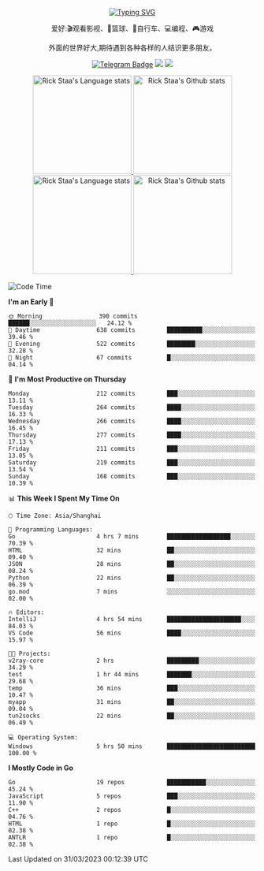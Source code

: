 <div align="center"> 

[![Typing SVG](https://readme-typing-svg.herokuapp.com?size=25&duration=2500&color=eeeeee&vCenter=true&width=200&height=40&lines=Hi+there+%F0%9F%91%8B%F0%9F%8F%BB;I'm+DanBai)](https://git.io/typing-svg)

爱好:🎬观看影视、🏀篮球、🚴自行车、💻编程、🎮游戏

外面的世界好大,期待遇到各种各样的人结识更多朋友。

[![Telegram Badge](https://img.shields.io/badge/-Telegram-blue?style=flat&logo=Telegram&logoColor=white)](https://t.me/danbai9420) 
[![](https://img.shields.io/badge/-Blog-brightgreen?style=flat&logo=Blogger&logoColor=white)](https://p00q.cn)
[![](https://img.shields.io/badge/-Email-red?style=flat&logo=Mail.Ru&logoColor=white)](mailto:danbai@88.com)
</div>

<!-- Light Mode -->
<div align="center"> 
<a href="https://github.com/anuraghazra/github-readme-stats#gh-light-mode-only">
<img height=200 src="https://github-readme-stats-git-master-rstaa-rickstaa.vercel.app/api/top-langs/?username=danbai225&layout=compact&langs_count=10&hide_border=1&role=OWNER,COLLABORATOR#gh-light-mode-only" alt="Rick Staa's Language stats" />
</a>
<a href="https://github.com/anuraghazra/github-readme-stats#gh-light-mode-only">
<img height=200 src="https://github-readme-stats-git-master-rstaa-rickstaa.vercel.app/api?username=danbai225&show_icons=true&count_private=true&line_height=28&hide_border=1&include_all_commits=true&card_width=450&role=OWNER,COLLABORATOR&exclude_repo=github-readme-stats#gh-light-mode-only" alt="Rick Staa's Github stats" />
</a>
</div>

<!-- Dark Mode -->
<div align="center"> 
<a href="https://github.com/anuraghazra/github-readme-stats#gh-dark-mode-only">
<img height=200 src="https://github-readme-stats-git-master-rstaa-rickstaa.vercel.app/api/top-langs/?username=danbai225&layout=compact&langs_count=10&hide_border=1&role=OWNER,COLLABORATOR&theme=github_dark#gh-dark-mode-only" alt="Rick Staa's Language stats" />
</a>
<a href="https://github.com/anuraghazra/github-readme-stats#gh-dark-mode-only">
<img height=200 src="https://github-readme-stats-git-master-rstaa-rickstaa.vercel.app/api?username=danbai225&show_icons=true&count_private=true&line_height=28&hide_border=1&include_all_commits=true&card_width=450&role=OWNER,COLLABORATOR&exclude_repo=github-readme-stats&theme=github_dark#gh-dark-mode-only" alt="Rick Staa's Github stats" />
</a>
</div>

<!--START_SECTION:waka-->
![Code Time](http://img.shields.io/badge/Code%20Time-150%20hrs%205%20mins-blue)

**I'm an Early 🐤** 

```text
🌞 Morning                390 commits         ██████░░░░░░░░░░░░░░░░░░░   24.12 % 
🌆 Daytime                638 commits         ██████████░░░░░░░░░░░░░░░   39.46 % 
🌃 Evening                522 commits         ████████░░░░░░░░░░░░░░░░░   32.28 % 
🌙 Night                  67 commits          █░░░░░░░░░░░░░░░░░░░░░░░░   04.14 % 
```
📅 **I'm Most Productive on Thursday** 

```text
Monday                   212 commits         ███░░░░░░░░░░░░░░░░░░░░░░   13.11 % 
Tuesday                  264 commits         ████░░░░░░░░░░░░░░░░░░░░░   16.33 % 
Wednesday                266 commits         ████░░░░░░░░░░░░░░░░░░░░░   16.45 % 
Thursday                 277 commits         ████░░░░░░░░░░░░░░░░░░░░░   17.13 % 
Friday                   211 commits         ███░░░░░░░░░░░░░░░░░░░░░░   13.05 % 
Saturday                 219 commits         ███░░░░░░░░░░░░░░░░░░░░░░   13.54 % 
Sunday                   168 commits         ███░░░░░░░░░░░░░░░░░░░░░░   10.39 % 
```


📊 **This Week I Spent My Time On** 

```text
🕑︎ Time Zone: Asia/Shanghai

💬 Programming Languages: 
Go                       4 hrs 7 mins        ██████████████████░░░░░░░   70.39 % 
HTML                     32 mins             ██░░░░░░░░░░░░░░░░░░░░░░░   09.40 % 
JSON                     28 mins             ██░░░░░░░░░░░░░░░░░░░░░░░   08.24 % 
Python                   22 mins             ██░░░░░░░░░░░░░░░░░░░░░░░   06.39 % 
go.mod                   7 mins              ░░░░░░░░░░░░░░░░░░░░░░░░░   02.00 % 

🔥 Editors: 
IntelliJ                 4 hrs 54 mins       █████████████████████░░░░   84.03 % 
VS Code                  56 mins             ████░░░░░░░░░░░░░░░░░░░░░   15.97 % 

🐱‍💻 Projects: 
v2ray-core               2 hrs               █████████░░░░░░░░░░░░░░░░   34.29 % 
test                     1 hr 44 mins        ███████░░░░░░░░░░░░░░░░░░   29.68 % 
temp                     36 mins             ███░░░░░░░░░░░░░░░░░░░░░░   10.47 % 
myapp                    31 mins             ██░░░░░░░░░░░░░░░░░░░░░░░   09.04 % 
tun2socks                22 mins             ██░░░░░░░░░░░░░░░░░░░░░░░   06.49 % 

💻 Operating System: 
Windows                  5 hrs 50 mins       █████████████████████████   100.00 % 
```

**I Mostly Code in Go** 

```text
Go                       19 repos            ███████████░░░░░░░░░░░░░░   45.24 % 
JavaScript               5 repos             ███░░░░░░░░░░░░░░░░░░░░░░   11.90 % 
C++                      2 repos             █░░░░░░░░░░░░░░░░░░░░░░░░   04.76 % 
HTML                     1 repo              █░░░░░░░░░░░░░░░░░░░░░░░░   02.38 % 
ANTLR                    1 repo              █░░░░░░░░░░░░░░░░░░░░░░░░   02.38 % 
```




 Last Updated on 31/03/2023 00:12:39 UTC
<!--END_SECTION:waka-->
